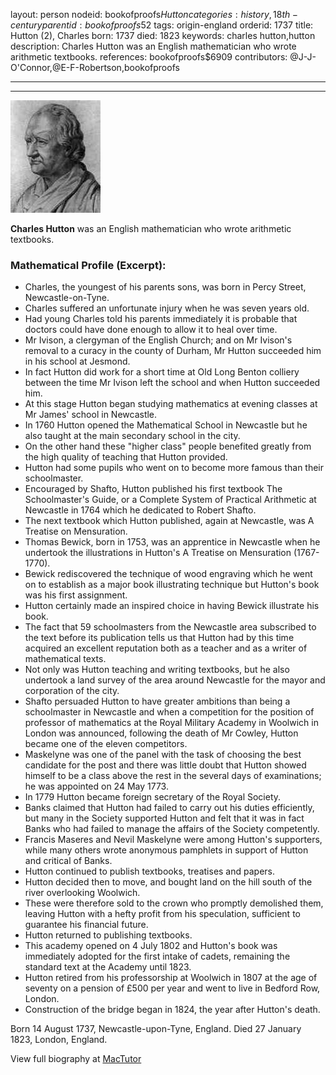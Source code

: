 layout: person
nodeid: bookofproofs$Hutton
categories: history,18th-century
parentid: bookofproofs$52
tags: origin-england
orderid: 1737
title: Hutton (2), Charles
born: 1737
died: 1823
keywords: charles hutton,hutton
description: Charles Hutton was an English mathematician who wrote arithmetic textbooks.
references: bookofproofs$6909
contributors: @J-J-O'Connor,@E-F-Robertson,bookofproofs

---



---

![Hutton.jpg](https://github.com/bookofproofs/bookofproofs.github.io/blob/main/_sources/_assets/images/portraits/Hutton.jpg?raw=true)

**Charles Hutton** was an English mathematician who wrote arithmetic textbooks.

### Mathematical Profile (Excerpt):
* Charles, the youngest of his parents sons, was born in Percy Street, Newcastle-on-Tyne.
* Charles suffered an unfortunate injury when he was seven years old.
* Had young Charles told his parents immediately it is probable that doctors could have done enough to allow it to heal over time.
* Mr Ivison, a clergyman of the English Church; and on Mr Ivison's removal to a curacy in the county of Durham, Mr Hutton succeeded him in his school at Jesmond.
* In fact Hutton did work for a short time at Old Long Benton colliery between the time Mr Ivison left the school and when Hutton succeeded him.
* At this stage Hutton began studying mathematics at evening classes at Mr James' school in Newcastle.
* In 1760 Hutton opened the Mathematical School in Newcastle but he also taught at the main secondary school in the city.
* On the other hand these "higher class" people benefited greatly from the high quality of teaching that Hutton provided.
* Hutton had some pupils who went on to become more famous than their schoolmaster.
* Encouraged by Shafto, Hutton published his first textbook The Schoolmaster's Guide, or a Complete System of Practical Arithmetic at Newcastle in 1764 which he dedicated to Robert Shafto.
* The next textbook which Hutton published, again at Newcastle, was A Treatise on Mensuration.
* Thomas Bewick, born in 1753, was an apprentice in Newcastle when he undertook the illustrations in Hutton's A Treatise on Mensuration (1767-1770).
* Bewick rediscovered the technique of wood engraving which he went on to establish as a major book illustrating technique but Hutton's book was his first assignment.
* Hutton certainly made an inspired choice in having Bewick illustrate his book.
* The fact that 59 schoolmasters from the Newcastle area subscribed to the text before its publication tells us that Hutton had by this time acquired an excellent reputation both as a teacher and as a writer of mathematical texts.
* Not only was Hutton teaching and writing textbooks, but he also undertook a land survey of the area around Newcastle for the mayor and corporation of the city.
* Shafto persuaded Hutton to have greater ambitions than being a schoolmaster in Newcastle and when a competition for the position of professor of mathematics at the Royal Military Academy in Woolwich in London was announced, following the death of Mr Cowley, Hutton became one of the eleven competitors.
* Maskelyne was one of the panel with the task of choosing the best candidate for the post and there was little doubt that Hutton showed himself to be a class above the rest in the several days of examinations; he was appointed on 24 May 1773.
* In 1779 Hutton became foreign secretary of the Royal Society.
* Banks claimed that Hutton had failed to carry out his duties efficiently, but many in the Society supported Hutton and felt that it was in fact Banks who had failed to manage the affairs of the Society competently.
* Francis Maseres and Nevil Maskelyne were among Hutton's supporters, while many others wrote anonymous pamphlets in support of Hutton and critical of Banks.
* Hutton continued to publish textbooks, treatises and papers.
* Hutton decided then to move, and bought land on the hill south of the river overlooking Woolwich.
* These were therefore sold to the crown who promptly demolished them, leaving Hutton with a hefty profit from his speculation, sufficient to guarantee his financial future.
* Hutton returned to publishing textbooks.
* This academy opened on 4 July 1802 and Hutton's book was immediately adopted for the first intake of cadets, remaining the standard text at the Academy until 1823.
* Hutton retired from his professorship at Woolwich in 1807 at the age of seventy on a pension of £500 per year and went to live in Bedford Row, London.
* Construction of the bridge began in 1824, the year after Hutton's death.

Born 14 August 1737, Newcastle-upon-Tyne, England. Died 27 January 1823, London, England.

View full biography at [MacTutor](https://mathshistory.st-andrews.ac.uk/Biographies/Hutton/)
